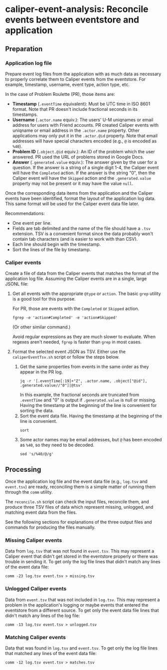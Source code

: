 # caliper-event-analysis: Reconcile events between eventstore and application

## Preparation

### Application log file

Prepare event log files from the application with as much data
as necessary to properly correlate them to Caliper events from
the eventstore.  For example, timestamp, username, event type,
action type, etc.

In the case of Problem Roulette (PR), those items are:

* **Timestamp** (`.eventTime` equivalent): Must be UTC time
in ISO 8601 format.  Note that PR doesn't include
fractional seconds in its timestamps.
* **Username** (`.actor.name` equiv.): The users' U-M uniqnames or
email address for users with Friend accounts. PR created Caliper
events with uniqname or email address in the `.actor.name`
property.  Other applications may only put it in the `.actor.@id`
property.  Note that email addresses will have special characters
encoded (e.g., `@` is encoded as `%40`).
* **Problem ID** (`.object.@id` equiv.): An ID of the problem
which the user answered.  PR used the URL of problems stored
in Google Docs.
* **Answer** (`.generated.value` equiv.): The answer given by
the user for a question.  If the answer is a string of a single
digit 1-4, the Caliper event will have the `Completed` action.
If the answer is the string "0", then the Caliper event will
have the `Skipped` action and the `.generated.value` property
may not be present or it may have the value `null`.

Once the corresponding data items from the application and the
Caliper events have been identified, format the layout of the
application log data.  This same format will be used for the
Caliper event data file later.

Recommendations:

* One event per line.
* Fields are tab delimited and the name of the file should have
a `.tsv` extension.  TSV is a convenient format since the data
probably won't contain tab characters (and is easier to work with
than CSV).
* Each line should begin with the timestamp.
* Sort the lines of the file by timestamp.

### Caliper events

Create a file of data from the Caliper events that matches the
format of the application log file.  Assuming the Caliper events
are in a single, large JSONL file:

1. Get all events with the appropriate `@type` or `action`.  The
basic `grep` utility is a good tool for this purpose.

    For PR, those are events with the `Completed` or `Skipped`
    action.
    ```
    fgrep -e 'action#Completed' -e 'action#Skipped'
    ```
    (Or other similar command.)
    
    Avoid regular expressions as
    they are much slower to evaluate.  When regexes aren't
    needed, `fgrep` is faster than `grep` in most cases.
1. Format the selected event JSON as TSV.  Either use the
`caliperEventTsv.sh` script or follow the steps below.
    1. Get the same properties from events in the same order
    as they appear in the PR log.
        ```
        jq -r '[.eventTime[:19]+"Z", .actor.name, .object["@id"], .generated.value//"0"]|@tsv'
        ```
        In this example, the fractional seconds are truncated from
        `.eventTime` and "0" is output if `.generated.value` is null
        or missing.  Having the timestamp at the beginning of the
        line is convenient for sorting the data.
    1. Sort the event data file.  Having the timestamp at
    the beginning of the line is convenient.
        ```
        sort
        ```
    1. Some actor names may be email addresses, but `@` has been
    encoded as `%40`, so they need to be decoded.
        ```
        sed 's/%40/@/g'
        ```

## Processing

Once the application log file and the event data file (e.g.,
`log.tsv` and `event.tsv`) are ready, reconciling them is a
simple matter of running them through the `comm` utility.

The `reconcile.sh` script can check the input files, reconcile
them, and produce three TSV files of data which represent
missing, unlogged, and matching event data from the files.

See the following sections for explanations of the three
output files and commands for producing the files manually.

### Missing Caliper events

Data from `log.tsv` that was not
found in `event.tsv`.  This may represent a Caliper event that
didn't get stored in the eventstore properly or there was trouble
in sending it.  To get only the log file lines that didn't match
any lines of the event data file:
```
comm -23 log.tsv event.tsv > missing.tsv
```

### Unlogged Caliper events

Data from `event.tsv` that was not
included in `log.tsv`.  This may represent a problem in the
application's logging or maybe events that entered the eventstore
from a different source.  To get only the event data file lines
that didn't match any lines of the log file:
```
comm -13 log.tsv event.tsv > unlogged.tsv
```

### Matching Caliper events

Data that was found in `log.tsv` and `event.tsv`.  To get only
the log file lines that matched any lines of the event data file:
```
comm -12 log.tsv event.tsv > matches.tsv
```
